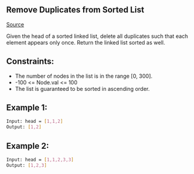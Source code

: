 ## Remove Duplicates from Sorted List
[Source](https://leetcode.com/problems/remove-duplicates-from-sorted-list/)

Given the head of a sorted linked list, delete all duplicates such that each element appears only once. Return the linked list sorted as well.

## Constraints:

 - The number of nodes in the list is in the range [0, 300].
 - -100 <= Node.val <= 100
 - The list is guaranteed to be sorted in ascending order.

## Example 1:
```sh
Input: head = [1,1,2]
Output: [1,2]
```

## Example 2:
```sh
Input: head = [1,1,2,3,3]
Output: [1,2,3]
```